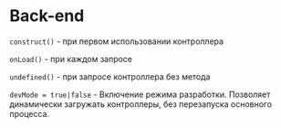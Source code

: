# Back-end

`construct()` - при первом использовании контроллера

`onLoad()` - при каждом запросе

`undefined()` - при запросе контроллера без метода

`devMode = true|false` - Включение режима разработки.
Позволяет динамически загружать контроллеры, без перезапуска основного процесса.